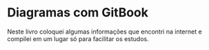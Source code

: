 # Diagramas com GitBook

Neste livro coloquei algumas informações que encontri na internet e compilei em um lugar só para facilitar os estudos.